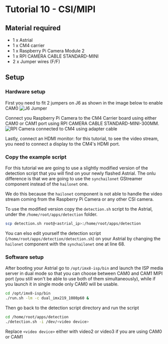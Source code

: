# Tutorial 10 - CSI/MIPI
## Material required
* 1 x Astrial
* 1 x CM4 carrier
* 1 x Raspberry Pi Camera Module 2
* 1 x RPI CAMERA CABLE STANDARD-MINI
* 2 x Jumper wires (F/F)

## Setup
### Hardware setup

First you need to fit 2 jumpers on J6 as shown in the image below to enable CAM0
![J6 Jumper](images/j6_jumpers.jpg)

Connect you Raspberry Pi Camera to the CM4 Carrier board using either CAM0 or CAM1 port using RPI CAMERA CABLE STANDARD-MINI-300MM.
![RPI Camera connected to CM4 using adapter cable](images/RPi-Camera-CM4.jpg)

Lastly, connect an HDMI monitor: for this tutorial, to see the video stream, you need to connect a display to the CM4's HDMI port.

### Copy the example script
For this tutorial we are going to use a slightly modified version of the detection script that you will find on your newly flashed Astrial. The onlu difference is that we are going to use the `synchailonet` GStreamer component instead of the `hailonet` one.

We do this because the `hailonet` component is not able to handle the video stream coming from the Raspberry Pi Camera or any other CSI camera.

To use the modified version copy the `detection.sh` script to the Astrial, under the `/home/root/apps/detection` folder.

```sh
scp detection.sh root@<astrial_ip>:/home/root/apps/detection
```

You can elso edit yourself the detection script (`/home/root/apps/detection/detection.sh`) on your Astrial by changing the `hailonet` component with the `synchailonet` one at line 68.

### Software setup
After booting your Astrial go to `/opt/imx8-isp/bin` and launch the ISP media server in dual mode so that you can choose between CAM0 and CAM1 MIPI port (you still won't be able to use both of them simultaneously), while if you launch it in single mode only CAM0 will be usable.
```sh
cd /opt/imx8-isp/bin
./run.sh -lm -c dual_imx219_1080p60 &
```
Then go back to the detection script directory and run the script
```sh
cd /home/root/apps/detection
./detection.sh -i /dev/<video device>
```
Replace `<video device>` either with video2 or video3 if you are using CAM0 or CAM1
